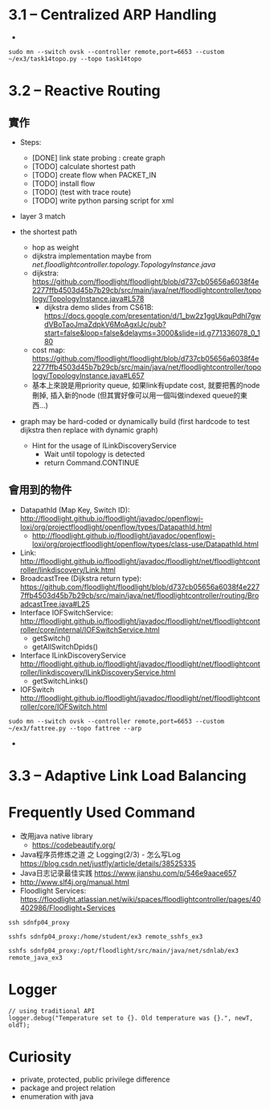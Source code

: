 # 3.1 – Centralized ARP Handling

-
```
sudo mn --switch ovsk --controller remote,port=6653 --custom ~/ex3/task14topo.py --topo task14topo
```
# 3.2 – Reactive Routing

## 實作

- Steps:
    - [DONE] link state probing : create graph
    - [TODO] calculate shortest path
    - [TODO] create flow when PACKET_IN
    - [TODO] install flow
    - [TODO] (test with trace route)
    - [TODO] write python parsing script for xml

- layer 3 match
- the shortest path
    + hop as weight
    + dijkstra implementation maybe from _net.floodlightcontroller.topology.TopologyInstance.java_
    + dijkstra: https://github.com/floodlight/floodlight/blob/d737cb05656a6038f4e2277ffb4503d45b7b29cb/src/main/java/net/floodlightcontroller/topology/TopologyInstance.java#L578
        + dijkstra demo slides from CS61B: https://docs.google.com/presentation/d/1_bw2z1ggUkquPdhl7gwdVBoTaoJmaZdpkV6MoAgxlJc/pub?start=false&loop=false&delayms=3000&slide=id.g771336078_0_180
    + cost map: https://github.com/floodlight/floodlight/blob/d737cb05656a6038f4e2277ffb4503d45b7b29cb/src/main/java/net/floodlightcontroller/topology/TopologyInstance.java#L657
    + 基本上來說是用priority queue, 如果link有update cost, 就要把舊的node刪掉, 插入新的node (但其實好像可以用一個叫做indexed queue的東西...) 
- graph may be hard-coded or dynamically build (first hardcode to test dijkstra then replace with dynamic graph)
    + Hint for the usage of ILinkDiscoveryService
        + Wait until topology is detected
        + return Command.CONTINUE
        
## 會用到的物件
- DatapathId (Map Key, Switch ID): http://floodlight.github.io/floodlight/javadoc/openflowj-loxi/org/projectfloodlight/openflow/types/DatapathId.html
    + http://floodlight.github.io/floodlight/javadoc/openflowj-loxi/org/projectfloodlight/openflow/types/class-use/DatapathId.html
- Link: http://floodlight.github.io/floodlight/javadoc/floodlight/net/floodlightcontroller/linkdiscovery/Link.html
- BroadcastTree (Dijkstra return type): https://github.com/floodlight/floodlight/blob/d737cb05656a6038f4e2277ffb4503d45b7b29cb/src/main/java/net/floodlightcontroller/routing/BroadcastTree.java#L25
- Interface IOFSwitchService: http://floodlight.github.io/floodlight/javadoc/floodlight/net/floodlightcontroller/core/internal/IOFSwitchService.html
    + getSwitch()
    + getAllSwitchDpids()
- Interface ILinkDiscoveryService http://floodlight.github.io/floodlight/javadoc/floodlight/net/floodlightcontroller/linkdiscovery/ILinkDiscoveryService.html
    + getSwitchLinks()
- IOFSwitch http://floodlight.github.io/floodlight/javadoc/floodlight/net/floodlightcontroller/core/IOFSwitch.html    
```
sudo mn --switch ovsk --controller remote,port=6653 --custom ~/ex3/fattree.py --topo fattree --arp
```

- 
# 3.3 – Adaptive Link Load Balancing

# Frequently Used Command
- 改用java native library 
    + https://codebeautify.org/
- Java程序员修炼之道 之 Logging(2/3) - 怎么写Log https://blog.csdn.net/justfly/article/details/38525335
- Java日志记录最佳实践 https://www.jianshu.com/p/546e9aace657
- http://www.slf4j.org/manual.html
- Floodlight Services: https://floodlight.atlassian.net/wiki/spaces/floodlightcontroller/pages/40402986/Floodlight+Services

```
ssh sdnfp04_proxy

sshfs sdnfp04_proxy:/home/student/ex3 remote_sshfs_ex3

sshfs sdnfp04_proxy:/opt/floodlight/src/main/java/net/sdnlab/ex3 remote_java_ex3
```

# Logger
```
// using traditional API
logger.debug("Temperature set to {}. Old temperature was {}.", newT, oldT);
```
# Curiosity
- private, protected, public privilege difference
- package and project relation
- enumeration with java

